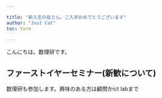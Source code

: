 ```yaml
---

title: "新入生の皆さん。ご入学おめでとうございます"
author: "Just Cat"
toc: ture

---
```


こんにちは。数理研です。

## ファーストイヤーセミナー(新歓について)

数理研も参加します。興味のある方は顧問かict labまで

